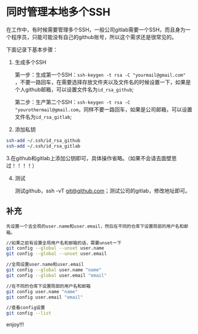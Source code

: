 # 同时管理本地多个SSH

在工作中，有时候需要管理多个SSH，一般公司gitlab需要一个SSH，而且身为一个程序员，只能可能没有自己的github账号，所以这个需求还是很常见的。

下面记录下基本步骤：

1. 生成多个SSH

    第一步：生成第一个SSH：`ssh-keygen -t rsa -C "yourmail@gmail.com" `，不要一路回车，在需要选择存放文件夹以及文件名的时候设置一下，如果是个人github邮箱，可以设置文件名为`id_rsa_github`;

    第二步：生产第二个SSH：`ssh-keygen -t rsa -C "yourothermail@gmail.com`，同样不要一路回车，如果是公司邮箱，可以设置文件名为`id_rsa_gitlab`;

2. 添加私钥

```bash
ssh-add ~/.ssh/id_rsa_github
ssh-add ~/.ssh/id_rsa_gitlab
```

3.在github和gitlab上添加公钥即可，具体操作省略。（如果不会请去面壁思过！！！！）

4. 测试

    测试github，ssh -vT git@github.com；测试公司的gitlab，修改地址即可。


## 补充

    先设置一个去全局的user.name和user.email，然后在不同的仓库下设置局部的用户名和邮箱。

```bash
//如果之前有设置全局用户名和邮箱的话，需要unset一下
git config --global --unset user.name
git config --global --unset user.email

//全局设置user.name和user.email
git config --global user.name "name"
git config --global user.email "email"

//在不同的仓库下设置局部的用户名和邮箱
git config user.name "name"
git config user.email "email"

//查看config设置
git config --list
```


enjoy!!!

 